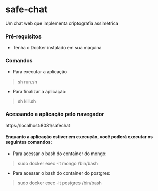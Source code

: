 
# safe-chat
Um chat web que implementa criptografia assimétrica

### Pré-requisitos
- Tenha o Docker instalado em sua máquina

### Comandos
- Para executar a aplicação
>sh run.sh

- Para finalizar a aplicação:
>sh kill.sh

### Acessando a aplicação pelo navegador

https://localhost:8081/safechat

#### Enquanto a aplicação estiver em execução, você poderá executar os seguintes comandos:

- Para acessar o bash do container do mongo:
>sudo docker exec -it mongo /bin/bash

- Para acessar o bash do container do postgres:
>sudo docker exec -it postgres /bin/bash
